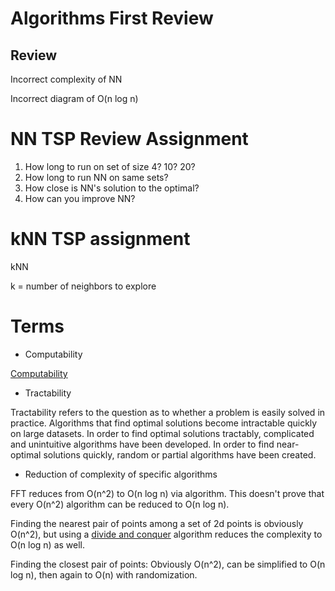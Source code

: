 
# Algorithms First Review

## Review

Incorrect complexity of NN

Incorrect diagram of O(n log n)

# NN TSP Review Assignment

1. How long to run on set of size 4? 10? 20?
2. How long to run NN on same sets?
3. How close is NN's solution to the optimal?
4. How can you improve NN?

# kNN TSP assignment

kNN

k = number of neighbors to explore

# Terms

- Computability

[Computability](https://en.wikipedia.org/wiki/Computability)

- Tractability

Tractability refers to the question as to whether a problem is easily solved in practice. Algorithms that find optimal solutions become intractable quickly on large datasets. In order to find optimal solutions tractably, complicated and unintuitive algorithms have been developed. In order to find near-optimal solutions quickly, random or partial algorithms have been created.

- Reduction of complexity of specific algorithms

FFT reduces from O(n^2) to O(n log n) via algorithm. This doesn't prove that every O(n^2) algorithm can be reduced to O(n log n).

Finding the nearest pair of points among a set of 2d points is obviously O(n^2), but using a [divide and conquer](https://en.wikipedia.org/wiki/Divide_and_conquer_algorithm) algorithm reduces the complexity to O(n log n) as well.

Finding the closest pair of points: Obviously O(n^2), can be simplified to O(n log n), then again to O(n) with randomization.

